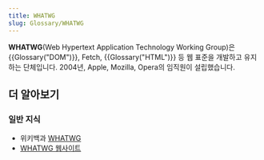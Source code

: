 ```yaml
---
title: WHATWG
slug: Glossary/WHATWG
---
```


**WHATWG**(Web Hypertext Application Technology Working Group)은 {{Glossary("DOM")}}, Fetch, {{Glossary("HTML")}} 등 웹 표준을 개발하고 유지하는 단체입니다. 2004년, Apple, Mozilla, Opera의 임직원이 설립했습니다.

## 더 알아보기

### 일반 지식

- 위키백과 [WHATWG](https://ko.wikipedia.org/wiki/WHATWG)
- [WHATWG 웹사이트](https://whatwg.org/)
